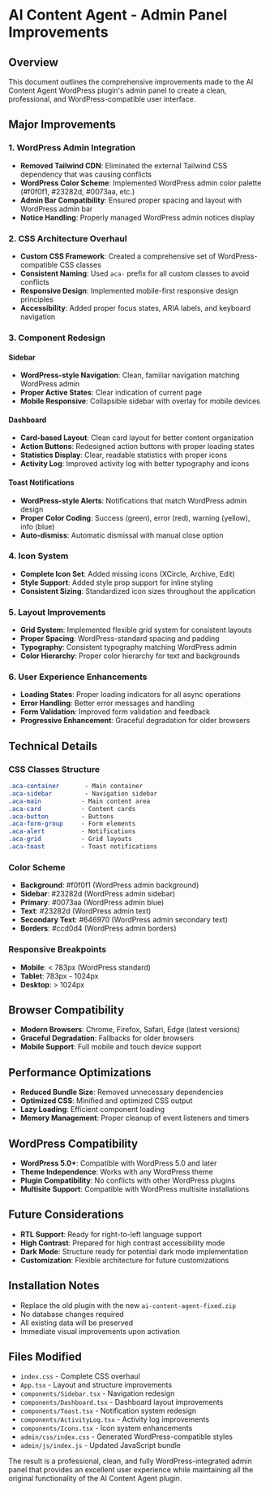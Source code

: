 # AI Content Agent - Admin Panel Improvements

## Overview
This document outlines the comprehensive improvements made to the AI Content Agent WordPress plugin's admin panel to create a clean, professional, and WordPress-compatible user interface.

## Major Improvements

### 1. WordPress Admin Integration
- **Removed Tailwind CDN**: Eliminated the external Tailwind CSS dependency that was causing conflicts
- **WordPress Color Scheme**: Implemented WordPress admin color palette (#f0f0f1, #23282d, #0073aa, etc.)
- **Admin Bar Compatibility**: Ensured proper spacing and layout with WordPress admin bar
- **Notice Handling**: Properly managed WordPress admin notices display

### 2. CSS Architecture Overhaul
- **Custom CSS Framework**: Created a comprehensive set of WordPress-compatible CSS classes
- **Consistent Naming**: Used `aca-` prefix for all custom classes to avoid conflicts
- **Responsive Design**: Implemented mobile-first responsive design principles
- **Accessibility**: Added proper focus states, ARIA labels, and keyboard navigation

### 3. Component Redesign

#### Sidebar
- **WordPress-style Navigation**: Clean, familiar navigation matching WordPress admin
- **Proper Active States**: Clear indication of current page
- **Mobile Responsive**: Collapsible sidebar with overlay for mobile devices

#### Dashboard
- **Card-based Layout**: Clean card layout for better content organization
- **Action Buttons**: Redesigned action buttons with proper loading states
- **Statistics Display**: Clear, readable statistics with proper icons
- **Activity Log**: Improved activity log with better typography and icons

#### Toast Notifications
- **WordPress-style Alerts**: Notifications that match WordPress admin design
- **Proper Color Coding**: Success (green), error (red), warning (yellow), info (blue)
- **Auto-dismiss**: Automatic dismissal with manual close option

### 4. Icon System
- **Complete Icon Set**: Added missing icons (XCircle, Archive, Edit)
- **Style Support**: Added style prop support for inline styling
- **Consistent Sizing**: Standardized icon sizes throughout the application

### 5. Layout Improvements
- **Grid System**: Implemented flexible grid system for consistent layouts
- **Proper Spacing**: WordPress-standard spacing and padding
- **Typography**: Consistent typography matching WordPress admin
- **Color Hierarchy**: Proper color hierarchy for text and backgrounds

### 6. User Experience Enhancements
- **Loading States**: Proper loading indicators for all async operations
- **Error Handling**: Better error messages and handling
- **Form Validation**: Improved form validation and feedback
- **Progressive Enhancement**: Graceful degradation for older browsers

## Technical Details

### CSS Classes Structure
```css
.aca-container       - Main container
.aca-sidebar         - Navigation sidebar
.aca-main           - Main content area
.aca-card           - Content cards
.aca-button         - Buttons
.aca-form-group     - Form elements
.aca-alert          - Notifications
.aca-grid           - Grid layouts
.aca-toast          - Toast notifications
```

### Color Scheme
- **Background**: #f0f0f1 (WordPress admin background)
- **Sidebar**: #23282d (WordPress admin sidebar)
- **Primary**: #0073aa (WordPress admin blue)
- **Text**: #23282d (WordPress admin text)
- **Secondary Text**: #646970 (WordPress admin secondary text)
- **Borders**: #ccd0d4 (WordPress admin borders)

### Responsive Breakpoints
- **Mobile**: < 783px (WordPress standard)
- **Tablet**: 783px - 1024px
- **Desktop**: > 1024px

## Browser Compatibility
- **Modern Browsers**: Chrome, Firefox, Safari, Edge (latest versions)
- **Graceful Degradation**: Fallbacks for older browsers
- **Mobile Support**: Full mobile and touch device support

## Performance Optimizations
- **Reduced Bundle Size**: Removed unnecessary dependencies
- **Optimized CSS**: Minified and optimized CSS output
- **Lazy Loading**: Efficient component loading
- **Memory Management**: Proper cleanup of event listeners and timers

## WordPress Compatibility
- **WordPress 5.0+**: Compatible with WordPress 5.0 and later
- **Theme Independence**: Works with any WordPress theme
- **Plugin Compatibility**: No conflicts with other WordPress plugins
- **Multisite Support**: Compatible with WordPress multisite installations

## Future Considerations
- **RTL Support**: Ready for right-to-left language support
- **High Contrast**: Prepared for high contrast accessibility mode
- **Dark Mode**: Structure ready for potential dark mode implementation
- **Customization**: Flexible architecture for future customizations

## Installation Notes
- Replace the old plugin with the new `ai-content-agent-fixed.zip`
- No database changes required
- All existing data will be preserved
- Immediate visual improvements upon activation

## Files Modified
- `index.css` - Complete CSS overhaul
- `App.tsx` - Layout and structure improvements
- `components/Sidebar.tsx` - Navigation redesign
- `components/Dashboard.tsx` - Dashboard layout improvements
- `components/Toast.tsx` - Notification system redesign
- `components/ActivityLog.tsx` - Activity log improvements
- `components/Icons.tsx` - Icon system enhancements
- `admin/css/index.css` - Generated WordPress-compatible styles
- `admin/js/index.js` - Updated JavaScript bundle

The result is a professional, clean, and fully WordPress-integrated admin panel that provides an excellent user experience while maintaining all the original functionality of the AI Content Agent plugin.